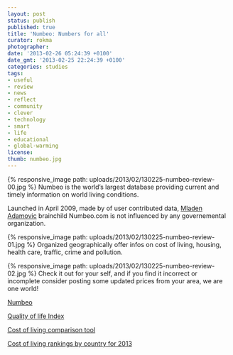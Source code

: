 ```yaml
---
layout: post
status: publish
published: true
title: 'Numbeo: Numbers for all'
curator: rokma
photographer:
date: '2013-02-26 05:24:39 +0100'
date_gmt: '2013-02-25 22:24:39 +0100'
categories: studies
tags:
- useful
- review
- news
- reflect
- community
- clever
- technology
- smart
- life
- educational
- global-warming
license:
thumb: numbeo.jpg
---
```


{% responsive_image path: uploads/2013/02/130225-numbeo-review-00.jpg %}
Numbeo is the world&rsquo;s largest database providing current and timely information on world living conditions.

Launched in April 2009, made by of user contributed data, <a href="http://www.numbeo.com/common/about.jsp" title="about numbeo"  >Mladen Adamovic</a> brainchild Numbeo.com is not influenced by any governemental organization.

{% responsive_image path: uploads/2013/02/130225-numbeo-review-01.jpg %}
Organized geographically offer infos on cost of living, housing, health care, traffic, crime and pollution.

{% responsive_image path: uploads/2013/02/130225-numbeo-review-02.jpg %}
Check it out for your self, and if you find it incorrect or incomplete consider posting some updated prices from your area, we are one world!

<a href="http://www.munbeo.com" title="munbeo - wisdom of the crowd "  >Numbeo</a>

<a href="http://www.numbeo.com/quality-of-life/rankings_by_country.jsp" title="Quality of Life Index for Country for 2013"  >Quality of life Index</a>

<a href="http://www.numbeo.com/cost-of-living/comparison.jsp" title="Using this tool you can compare cost of living and it's indicators"  >Cost of living comparison tool</a>

<a href="http://www.numbeo.com/cost-of-living/rankings_by_country.jsp" title="Cost of living rankings by country for 2013"  >Cost of living rankings by country for 2013</a>
